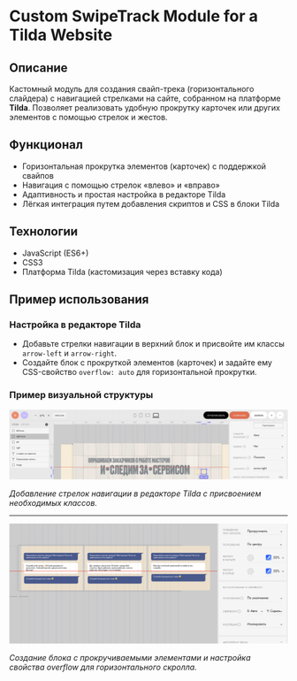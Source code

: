 # Custom SwipeTrack Module for a Tilda Website

## Описание
Кастомный модуль для создания свайп-трека (горизонтального слайдера) с навигацией стрелками на сайте, собранном на платформе **Tilda**. Позволяет реализовать удобную прокрутку карточек или других элементов с помощью стрелок и жестов.

## Функционал
- Горизонтальная прокрутка элементов (карточек) с поддержкой свайпов
- Навигация с помощью стрелок «влево» и «вправо»
- Адаптивность и простая настройка в редакторе Tilda
- Лёгкая интеграция путем добавления скриптов и CSS в блоки Tilda

## Технологии
- JavaScript (ES6+)
- CSS3
- Платформа Tilda (кастомизация через вставку кода)

## Пример использования

### Настройка в редакторе Tilda

- Добавьте стрелки навигации в верхний блок и присвойте им классы `arrow-left` и `arrow-right`.
- Создайте блок с прокруткой элементов (карточек) и задайте ему CSS-свойство `overflow: auto` для горизонтальной прокрутки.

### Пример визуальной структуры

![Скриншот 1 — добавление стрелок и присвоение классов arrow-left и arrow-right в верхний блок](./screenshots/1.png)

*Добавление стрелок навигации в редакторе Tilda с присвоением необходимых классов.*

---

![Скриншот 2 — добавление блока с прокруткой элементов и установка overflow: auto](./screenshots/2.png)

*Создание блока с прокручиваемыми элементами и настройка свойства overflow для горизонтального скролла.*
